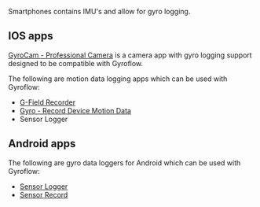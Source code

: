 Smartphones contains IMU's and allow for gyro logging.

## IOS apps

[GyroCam - Professional Camera](https://apps.apple.com/it/app/gyrocam-professional-camera/id1614296781) is a camera app with gyro logging support designed to be compatible with Gyroflow. 

The following are motion data logging apps which can be used with Gyroflow:

* [G-Field Recorder](https://apps.apple.com/at/app/g-field-recorder/id1154585693)
* [Gyro - Record Device Motion Data](https://apps.apple.com/us/app/gyro-record-device-motion-data/id1161532981)
* Sensor Logger

## Android apps
The following are gyro data loggers for Android which can be used with Gyroflow:

* [Sensor Logger](https://play.google.com/store/apps/details?id=com.kelvin.sensorapp&hl=de_AT&gl=US)
* [Sensor Record](https://play.google.com/store/apps/details?id=de.martingolpashin.sensor_record)